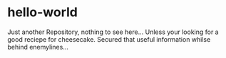 # hello-world
Just another Repository, nothing to see here...
Unless your looking for a good reciepe for cheesecake.
Secured that useful information whilse behind enemylines...
